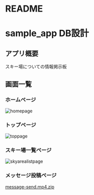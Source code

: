 # README

# sample_app DB設計

## アプリ概要
スキー場についての情報掲示板

## 画面一覧

### ホームページ
![homepage](https://user-images.githubusercontent.com/56856857/71333627-08aec580-257e-11ea-9648-aae968bff4c3.png)

### トップページ
![toppage](https://user-images.githubusercontent.com/56856857/71332245-d2227c00-2578-11ea-8f70-2fc8eb4837fa.png)

### スキー場一覧ページ
![skyarealistpage](https://user-images.githubusercontent.com/56856857/71332677-6c36f400-257a-11ea-80b5-be4a6846624d.png)

### メッセージ投稿ページ
[message-send.mp4.zip](https://github.com/aki-23/sample_app/files/3993509/message-send.mp4.zip)